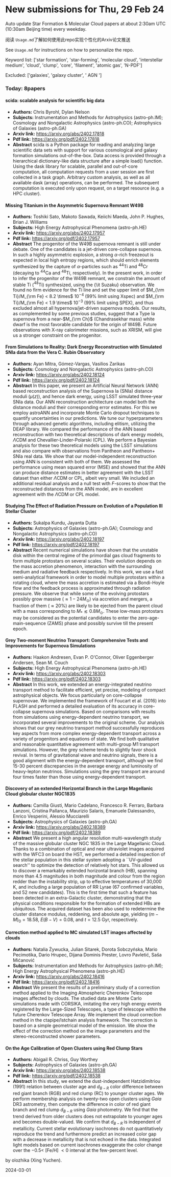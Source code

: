 # New submissions for Thu, 29 Feb 24
Auto update Star Formation & Molecular Cloud papers at about 2:30am UTC (10:30am Beijing time) every weekday.


阅读 `Usage.md`了解如何使用此repo实现个性化的Arxiv论文推送

See `Usage.md` for instructions on how to personalize the repo. 


Keyword list: ['star formation', 'star-forming', 'molecular cloud', 'interstellar medium', 'cloud', 'clump', 'core', 'filament', 'atomic gas', 'N-PDF']


Excluded: ['galaxies', 'galaxy cluster', ' AGN ']


### Today: 8papers 
#### scida: scalable analysis for scientific big data
 - **Authors:** Chris Byrohl, Dylan Nelson
 - **Subjects:** Instrumentation and Methods for Astrophysics (astro-ph.IM); Cosmology and Nongalactic Astrophysics (astro-ph.CO); Astrophysics of Galaxies (astro-ph.GA)
 - **Arxiv link:** https://arxiv.org/abs/2402.17818
 - **Pdf link:** https://arxiv.org/pdf/2402.17818
 - **Abstract**
 scida is a Python package for reading and analyzing large scientific data sets with support for various cosmological and galaxy formation simulations out-of-the-box. Data access is provided through a hierarchical dictionary-like data structure after a simple load() function. Using the dask library for scalable, parallel and out-of-core computation, all computation requests from a user session are first collected in a task graph. Arbitrary custom analysis, as well as all available dask (array) operations, can be performed. The subsequent computation is executed only upon request, on a target resource (e.g. a HPC cluster).
#### Missing Titanium in the Asymmetric Supernova Remnant W49B
 - **Authors:** Toshiki Sato, Makoto Sawada, Keiichi Maeda, John P. Hughes, Brian J. Williams
 - **Subjects:** High Energy Astrophysical Phenomena (astro-ph.HE)
 - **Arxiv link:** https://arxiv.org/abs/2402.17957
 - **Pdf link:** https://arxiv.org/pdf/2402.17957
 - **Abstract**
 The progenitor of the W49B supernova remnant is still under debate. One of the candidates is a jet-driven core-collapse supernova. In such a highly asymmetric explosion, a strong $\alpha$-rich freezeout is expected in local high entropy regions, which should enrich elements synthesized by the capture of $\alpha$-particles such as $^{44}$Ti and $^{48}$Cr (decaying to $^{44}$Ca and $^{48}$Ti, respectively). In the present work, in order to infer the progenitor of the W49B remnant, we constrain the amount of stable Ti ($^{48}$Ti) synthesized, using the {\it Suzaku} observation. We found no firm evidence for the Ti line and set the upper limit of $M_{\rm Ti}/M_{\rm Fe} < 8.2 \times$ 10$^{-4}$ (99\% limit using Xspec) and $M_{\rm Ti}/M_{\rm Fe} < 1.9 \times$ 10$^{-3}$ (99\% limit using SPEX), and thus excluded almost all hypernova/jet-driven supernova models. Our results, as complemented by some previous studies, suggest that a Type Ia supernova from a near-$M_{\rm Ch}$ (Chandrasekhar mass) white dwarf is the most favorable candidate for the origin of W49B. Future observations with X-ray calorimeter missions, such as XRISM, will give us a stronger constraint on the progenitor.
#### From Simulations to Reality: Dark Energy Reconstruction with Simulated  SNIa data from the Vera C. Rubin Observatory
 - **Authors:** Ayan Mitra, Gómez-Vargas, Vasilios Zarikas
 - **Subjects:** Cosmology and Nongalactic Astrophysics (astro-ph.CO)
 - **Arxiv link:** https://arxiv.org/abs/2402.18124
 - **Pdf link:** https://arxiv.org/pdf/2402.18124
 - **Abstract**
 In this paper, we present an Artificial Neural Network (ANN) based reconstruction analysis of the Supernova Ia (SNIa) distance moduli ($\mu(z)$), and hence dark energy, using LSST simulated three-year SNIa data. Our ANN reconstruction architecture can model both the distance moduli and their corresponding error estimates. For this we employ astroANN and incorporate Monte Carlo dropout techniques to quantify uncertainties in our predictions. We tune our hyperparameters through advanced genetic algorithms, including elitism, utilizing the DEAP library. We compared the performance of the ANN based reconstruction with two theoretical descriptions of dark energy models, $\Lambda$CDM and Chevallier-Linder-Polarski (CPL). We perform a Bayesian analysis for these two theoretical models using the LSST simulations and also compare with observations from Pantheon and Pantheon+ SNIa real data. We show that our model-independent reconstruction using ANN is consistent with both of them. We assessed the performance using mean squared error (MSE) and showed that the ANN can produce distance estimates in better agreement with the LSST dataset than either $\Lambda$CDM or CPL, albeit very small. We included an additional residual analysis and a null test with $F$-scores to show that the reconstructed distances from the ANN model, are in excellent agreement with the $\Lambda$CDM or CPL model.
#### Studying The Effect of Radiation Pressure on Evolution of a Population  III Stellar Cluster
 - **Authors:** Sukalpa Kundu, Jayanta Dutta
 - **Subjects:** Astrophysics of Galaxies (astro-ph.GA); Cosmology and Nongalactic Astrophysics (astro-ph.CO)
 - **Arxiv link:** https://arxiv.org/abs/2402.18197
 - **Pdf link:** https://arxiv.org/pdf/2402.18197
 - **Abstract**
 Recent numerical simulations have shown that the unstable disk within the central regime of the primordial gas cloud fragments to form multiple protostars on several scales. Their evolution depends on the mass accretion phenomenon, interaction with the surrounding medium and radiative feedback respectively. In this work, we use a fast semi-analytical framework in order to model multiple protostars within a rotating cloud, where the mass accretion is estimated via a Bondi-Hoyle flow and the feedback process is approximated through radiation pressure. We observe that while some of the evolving protostars possibly grow massive ($\approx 1-24 M_{\odot}$) via accretion and mergers, a fraction of them ($\approx 20\%$) are likely to be ejected from the parent cloud with a mass corresponding to $M_{*} \lesssim 0.8 M_{\odot}$. These low-mass protostars may be considered as the potential candidates to enter the zero-age-main-sequence (ZAMS) phase and possibly survive till the present epoch.
#### Grey Two-moment Neutrino Transport: Comprehensive Tests and Improvements  for Supernova Simulations
 - **Authors:** Haakon Andresen, Evan P. O'Connor, Oliver Eggenberger Andersen, Sean M. Couch
 - **Subjects:** High Energy Astrophysical Phenomena (astro-ph.HE)
 - **Arxiv link:** https://arxiv.org/abs/2402.18303
 - **Pdf link:** https://arxiv.org/pdf/2402.18303
 - **Abstract**
 In this work, we extended an energy-integrated neutrino transport method to facilitate efficient, yet precise, modeling of compact astrophysical objects. We focus particularly on core-collapse supernovae. We implemented the framework of Foucart et al. (2016) into FLASH and performed a detailed evaluation of its accuracy in core-collapse supernova simulations. Based on comparisons with results from simulations using energy-dependent neutrino transport, we incorporated several improvements to the original scheme. Our analysis shows that our grey neutrino transport method successfully reproduces key aspects from more complex energy-dependent transport across a variety of progenitors and equations of state. We find both qualitative and reasonable quantitative agreement with multi-group M1 transport simulations. However, the grey scheme tends to slightly favor shock revival. In terms of gravitational wave and neutrino signals, there is a good alignment with the energy-dependent transport, although we find 15-30 percent discrepancies in the average energy and luminosity of heavy-lepton neutrinos. Simulations using the grey transport are around four times faster than those using energy-dependent transport.
#### Discovery of an extended Horizontal Branch in the Large Magellanic Cloud  globular cluster NGC1835
 - **Authors:** Camilla Giusti, Mario Cadelano, Francesco R. Ferraro, Barbara Lanzoni, Cristina Pallanca, Maurizio Salaris, Emanuele Dalessandro, Enrico Vesperini, Alessio Mucciarelli
 - **Subjects:** Astrophysics of Galaxies (astro-ph.GA)
 - **Arxiv link:** https://arxiv.org/abs/2402.18389
 - **Pdf link:** https://arxiv.org/pdf/2402.18389
 - **Abstract**
 We present a high angular resolution multi-wavelength study of the massive globular cluster NGC 1835 in the Large Magellanic Cloud. Thanks to a combination of optical and near ultraviolet images acquired with the WFC3 on board the HST, we performed a detailed inspection of the stellar population in this stellar system adopting a ``UV-guided search'' to optimize the detection of relatively hot stars. This allowed us to discover a remarkably extended horizontal branch (HB), spanning more than 4.5 magnitudes in both magnitude and colour from the region redder than the instability strip, up to effective temperatures of 30,000 K, and including a large population of RR Lyrae (67 confirmed variables, and 52 new candidates). This is the first time that such a feature has been detected in an extra-Galactic cluster, demonstrating that the physical conditions responsible for the formation of extended HBs are ubiquitous. The acquired dataset has been also used to redetermine the cluster distance modulus, reddening, and absolute age, yielding $(m-M)_0=18.58$, $E(B-V)=0.08$, and $t=12.5$ Gyr, respectively.
#### Correction method applied to MC simulated LST images affected by clouds
 - **Authors:** Natalia Żywucka, Julian Sitarek, Dorota Sobczyńska, Mario Pecimotika, Dario Hrupec, Dijana Dominis Prester, Lovro Pavletić, Saša Mićanović
 - **Subjects:** Instrumentation and Methods for Astrophysics (astro-ph.IM); High Energy Astrophysical Phenomena (astro-ph.HE)
 - **Arxiv link:** https://arxiv.org/abs/2402.18416
 - **Pdf link:** https://arxiv.org/pdf/2402.18416
 - **Abstract**
 We present the results of a preliminary study of a correction method applied to the Imaging Atmospheric Cherenkov Telescope images affected by clouds. The studied data are Monte Carlo simulations made with CORSIKA, imitating the very high energy events registered by the Large-Sized Telescopes, a type of telescope within the future Cherenkov Telescope Array. We implement the cloud correction method in the ctapipe/lstchain analysis framework. The correction is based on a simple geometrical model of the emission. We show the effect of the correction method on the image parameters and the stereo-reconstructed shower parameters.
#### On the Age Calibration of Open Clusters using Red Clump Stars
 - **Authors:** Abigail R. Chriss, Guy Worthey
 - **Subjects:** Astrophysics of Galaxies (astro-ph.GA)
 - **Arxiv link:** https://arxiv.org/abs/2402.18538
 - **Pdf link:** https://arxiv.org/pdf/2402.18538
 - **Abstract**
 In this study, we extend the dust-independent Hatzidimitriou (1991) relation between cluster age and $d_{B-R}$ color difference between red giant branch (RGB) and red clump (RC) to younger cluster ages. We perform membership analysis on twenty-two open clusters using $\textit{Gaia}$ DR3 astrometry, then compute the difference in color of red giant branch and red clump $d_{B-R}$ using $\textit{Gaia}$ photometry. We find that the trend derived from older clusters does not extrapolate to younger ages and becomes double-valued. We confirm that $d_{B-R}$ is independent of metallicity. Current stellar evolutionary isochrones do not quantitatively reproduce the trend and furthermore predict an increased color gap with a decrease in metallicity that is not echoed in the data. Integrated light models based on current isochrones exaggerate the color change over the $-0.5 <$ [Fe/H] $< 0$ interval at the few-percent level.


by olozhika (Xing Yuchen). 


2024-03-01
